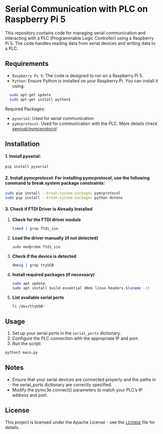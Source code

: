 # Serial Communication with PLC on Raspberry Pi 5

This repository contains code for managing serial communication and interacting with a PLC (Programmable Logic Controller) using a Raspberry Pi 5. The code handles reading data from serial devices and writing data to a PLC.

## Requirements

- ```Raspberry Pi 5```: The code is designed to run on a Raspberry Pi 5.
- ```Python```: Ensure Python is installed on your Raspberry Pi. You can install it using:
```bash
  sudo apt-get update
  sudo apt-get install python3
```
Required Packages: 
- ```pyserial```: Used for serial communication
- ```pymcprotocol```: Used for communication with the PLC. More details check [senrust/pymcprotocol](https://github.com/senrust/pymcprotocol)

## Installation
#### 1. Install pyserial:
```bash
pip install pyserial
```
#### 2. Install pymcprotocol: For installing pymcprotocol, use the following command to break system package constraints:
```bash
sudo pip install --break-system-packages pymcprotocol
sudo pip install --break-system-packages python-dotenv
```
#### 3. Check if FTDI Driver is Already Installed

1. **Check for the FTDI driver module**  
    ```bash
    lsmod | grep ftdi_sio
    ```

2. **Load the driver manually (if not detected)**  
    ```bash
    sudo modprobe ftdi_sio
    ```

3. **Check if the device is detected**  
    ```bash
    dmesg | grep ttyUSB
    ```

4. **Install required packages (if necessary)**  
    ```bash
    sudo apt update
    sudo apt install build-essential dkms linux-headers-$(uname -r)
    ```

5. **List available serial ports**  
    ```bash
    ls /dev/ttyUSB*
    ```


## Usage
1. Set up your serial ports in the ```serial_ports``` dictionary.
2. Configure the PLC connection with the appropriate IP and port.
3. Run the script:
```bash
python3 main.py
```

## Notes
- Ensure that your serial devices are connected properly and the paths in the serial_ports dictionary are correctly specified.
- Modify the pymc3e.connect() parameters to match your PLC’s IP address and port.

## License
This project is licensed under the Apache License - see the [```LICENSE```](LICENSE) file for details.
